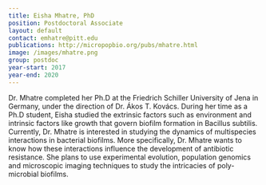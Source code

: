 ```yaml
---
title: Eisha Mhatre, PhD
position: Postdoctoral Associate
layout: default
contact: emhatre@pitt.edu
publications: http://micropopbio.org/pubs/mhatre.html
image: /images/mhatre.png
group: postdoc
year-start: 2017
year-end: 2020
---
```

Dr. Mhatre completed her Ph.D at the Friedrich Schiller University of Jena in Germany, under the direction of Dr. Ákos T. Kovács. During her time as a Ph.D student, Eisha studied the extrinsic factors such as environment and intrinsic factors like growth that govern biofilm formation in Bacillus subtilis. Currently, Dr. Mhatre is interested in studying the dynamics of multispecies interactions in bacterial biofilms. More specifically, Dr. Mhatre wants to know how these interactions influence the development of antibiotic resistance. She plans to use experimental evolution, population genomics and microscopic imaging techniques to study the intricacies of poly-microbial biofilms. 